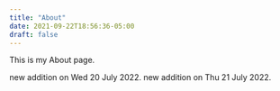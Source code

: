 ```yaml
---
title: "About"
date: 2021-09-22T18:56:36-05:00
draft: false
---
```


This is my About page.

new addition on Wed 20 July 2022.
new addition on Thu 21 July 2022.